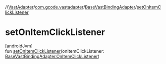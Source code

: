 //[VastAdapter](../../../index.md)/[com.gcode.vastadapter](../index.md)/[BaseVastBindingAdapter](index.md)/[setOnItemClickListener](set-on-item-click-listener.md)

# setOnItemClickListener

[androidJvm]\
fun [setOnItemClickListener](set-on-item-click-listener.md)(onItemClickListener: [BaseVastBindingAdapter.OnItemClickListener](-on-item-click-listener/index.md))
